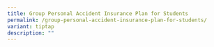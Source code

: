 ```yaml
---
title: Group Personal Accident Insurance Plan for Students
permalink: /group-personal-accident-insurance-plan-for-students/
variant: tiptap
description: ""
---
```


